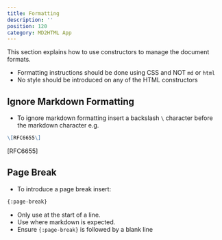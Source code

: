 ```yaml
---
title: Formatting
description: ''
position: 120
category: MD2HTML App
---
```

This section explains how to use constructors to manage the document formats.

* Formatting instructions should be done using CSS and NOT `md` or `html`
* No style should be introduced on any of the HTML constructors

## Ignore Markdown Formatting

* To ignore markdown formatting insert a  backslash `\` character before the markdown character e.g.

```md
\[RFC6655\]
```

\[RFC6655\]

## Page Break

* To introduce a page break insert:

```md
{:page-break}
```

* Only use at the start of a line.
* Use where markdown is expected.
* Ensure `{:page-break}` is followed by a blank line

